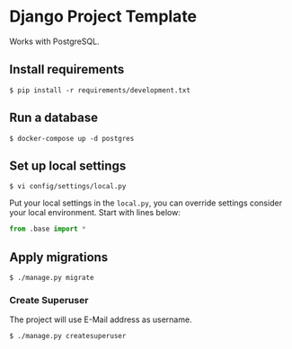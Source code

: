 # Django Project Template

Works with PostgreSQL.

## Install requirements

```shell
$ pip install -r requirements/development.txt
```

## Run a database

```shell
$ docker-compose up -d postgres
```

## Set up local settings

```shell
$ vi config/settings/local.py
```

Put your local settings in the `local.py`, you can override settings
consider your local environment. Start with lines below:

```python
from .base import *
```


## Apply migrations

```shell
$ ./manage.py migrate
```

### Create Superuser

The project will use E-Mail address as username.

```shell
$ ./manage.py createsuperuser
```
